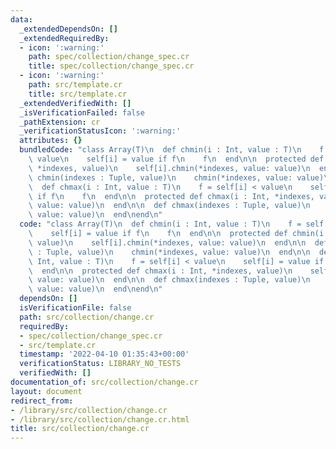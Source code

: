 ```yaml
---
data:
  _extendedDependsOn: []
  _extendedRequiredBy:
  - icon: ':warning:'
    path: spec/collection/change_spec.cr
    title: spec/collection/change_spec.cr
  - icon: ':warning:'
    path: src/template.cr
    title: src/template.cr
  _extendedVerifiedWith: []
  _isVerificationFailed: false
  _pathExtension: cr
  _verificationStatusIcon: ':warning:'
  attributes: {}
  bundledCode: "class Array(T)\n  def chmin(i : Int, value : T)\n    f = self[i] >\
    \ value\n    self[i] = value if f\n    f\n  end\n\n  protected def chmin(i : Int,\
    \ *indexes, value)\n    self[i].chmin(*indexes, value: value)\n  end\n\n  def\
    \ chmin(indexes : Tuple, value)\n    chmin(*indexes, value: value)\n  end\n\n\
    \  def chmax(i : Int, value : T)\n    f = self[i] < value\n    self[i] = value\
    \ if f\n    f\n  end\n\n  protected def chmax(i : Int, *indexes, value)\n    self[i].chmax(*indexes,\
    \ value: value)\n  end\n\n  def chmax(indexes : Tuple, value)\n    chmax(*indexes,\
    \ value: value)\n  end\nend\n"
  code: "class Array(T)\n  def chmin(i : Int, value : T)\n    f = self[i] > value\n\
    \    self[i] = value if f\n    f\n  end\n\n  protected def chmin(i : Int, *indexes,\
    \ value)\n    self[i].chmin(*indexes, value: value)\n  end\n\n  def chmin(indexes\
    \ : Tuple, value)\n    chmin(*indexes, value: value)\n  end\n\n  def chmax(i :\
    \ Int, value : T)\n    f = self[i] < value\n    self[i] = value if f\n    f\n\
    \  end\n\n  protected def chmax(i : Int, *indexes, value)\n    self[i].chmax(*indexes,\
    \ value: value)\n  end\n\n  def chmax(indexes : Tuple, value)\n    chmax(*indexes,\
    \ value: value)\n  end\nend\n"
  dependsOn: []
  isVerificationFile: false
  path: src/collection/change.cr
  requiredBy:
  - spec/collection/change_spec.cr
  - src/template.cr
  timestamp: '2022-04-10 01:35:43+00:00'
  verificationStatus: LIBRARY_NO_TESTS
  verifiedWith: []
documentation_of: src/collection/change.cr
layout: document
redirect_from:
- /library/src/collection/change.cr
- /library/src/collection/change.cr.html
title: src/collection/change.cr
---
```

